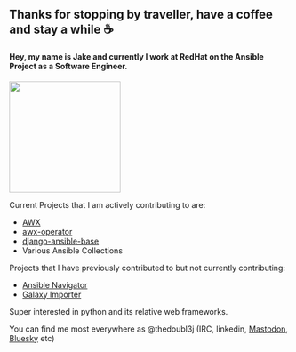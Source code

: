 ## Thanks for stopping by traveller, have a coffee and stay a while ☕
#### Hey, my name is Jake and currently I work at RedHat on the Ansible Project as a Software Engineer. <div id="header" align="center">
  <img src="https://media.giphy.com/media/2ipieXHiKdnqrKYpxc/giphy.gif" width="200"/>
</div>

Current Projects that I am actively contributing to are: 
- [AWX](https://github.com/ansible/awx)
- [awx-operator](https://github.com/ansible/awx-operator)
- [django-ansible-base](https://github.com/ansible/django-ansible-base)
- Various Ansible Collections

Projects that I have previously contributed to but not currently contributing:
- [Ansible Navigator](https://github.com/ansible/ansible-navigator)
- [Galaxy Importer](https://github.com/ansible/galaxy-importer)

Super interested in python and its relative web frameworks. 

You can find me most everywhere as @thedoubl3j (IRC, linkedin, <a rel="me" href="https://fosstodon.org/@thedoubl3j">Mastodon</a>, <a rel="me" href="https://bsky.app/profile/thedoubl3j.bsky.social">Bluesky</a> etc)

<!--
**thedoubl3j/thedoubl3j** is a ✨ _special_ ✨ repository because its `README.md` (this file) appears on your GitHub profile.

Here are some ideas to get you started:

- 🔭 I’m currently working on ...
- 🌱 I’m currently learning ...
- 👯 I’m looking to collaborate on ...
- 🤔 I’m looking for help with ...
- 💬 Ask me about ...
- 📫 How to reach me: ...
- 😄 Pronouns: ...
- ⚡ Fun fact: ...
-->
